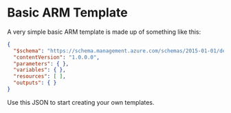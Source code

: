 # Basic ARM Template
A very simple basic ARM template is made up of something like this:

```json
{
  "$schema": "https://schema.management.azure.com/schemas/2015-01-01/deploymentTemplate.json#",
  "contentVersion": "1.0.0.0",
  "parameters": { },
  "variables": { },
  "resources": [ ],
  "outputs": { }
}
```

Use this JSON to start creating your own templates.